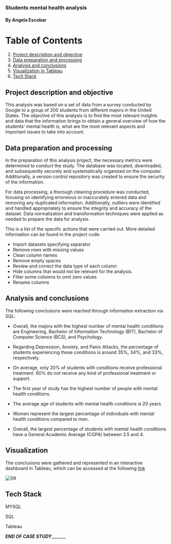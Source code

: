 ### **Students mental health analysis**
####  By Angela Escobar



# Table of Contents
2. [Project description and objective](#project-description-and-objective)
3. [Data preparation and processing](#data-preparation-and-processing)
4. [Analysis and conclusions](#analysis-and-conclusions)
5. [Visualization in Tableau](#visualization)
6. [Tech Stack](#tech-stack)

## Project description and objective

This analysis was based on a set of data from a survey conducted by Google to a group of 200 students from different majors in the United States. The objective of this analysis is to find the most relevant insights and data that the information brings to obtain a general overview of how the students' mental health is, what are the most relevant aspects and important issues to take into account.

## Data preparation and processing

In the preparation of this analysis project, the necessary metrics were determined to conduct the study. The database was located, downloaded, and subsequently securely and systematically organized on the computer. Additionally, a version control repository was created to ensure the security of the information.

For data processing, a thorough cleaning procedure was conducted, focusing on identifying erroneous or inaccurately entered data and removing any duplicated information. Additionally, outliers were identified and handled appropriately to ensure the integrity and accuracy of the dataset. Data normalization and transformation techniques were applied as needed to prepare the data for analysis. 

This is a list of the specific actions that were carried out. More detailed information can be found in the project code.

* Import datasets specifying separator
* Remove rows with missing values 
* Clean column names
* Remove empty spaces
* Review and correct the data type of each column
* Hide columns that would not be relevant for the analysis.
* Filter some columns to omit zero values
* Rename columns


## Analysis and conclusions

The following conclusions were reached through information extraction via SQL:

* Overall, the majors with the highest number of mental health conditions are Engineering, Bachelor of Information Technology (BIT), Bachelor of Computer Science (BCS), and Psychology.

* Regarding Depression, Anxiety, and Panic Attacks, the percentage of students experiencing these conditions is around 35%, 34%, and 33%, respectively.

* On average, only 20% of students with conditions receive professional treatment. 80% do not receive any kind of professional treatment or support.

* The first year of study has the highest number of people with mental health conditions.

* The average age of students with mental health conditions is 20 years.

* Women represent the largest percentage of individuals with mental health conditions compared to men.

* Overall, the largest percentage of students with mental health conditions have a General Academic Average (CGPA) between 3.5 and 4.

## Visualization

The conclusions were gathered and represented in an interactive dashboard in Tableau, which can be accessed at the following [link](https://public.tableau.com/app/profile/angela161/viz/Students_mental_health/Dashboard1)

![09](https://github.com/Angela1611/Students_mental_health/assets/158333155/3f210192-56ca-47db-8d6a-4dacbe68e0fc)


## Tech Stack

  MYSQL

  SQL

  Tableau
  
  
_______________END OF CASE STUDY______________________

